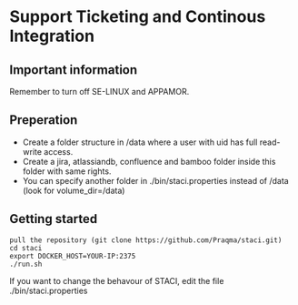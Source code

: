 # Support Ticketing and Continous Integration

## Important information
Remember to turn off SE-LINUX and APPAMOR.

## Preperation
- Create a folder structure in /data where a user with uid has full read-write access. 
- Create a jira, atlassiandb, confluence and bamboo folder inside this folder with same rights. 
- You can specify another folder in ./bin/staci.properties instead of /data (look for volume_dir=/data)

## Getting started
```
pull the repository (git clone https://github.com/Praqma/staci.git)
cd staci
export DOCKER_HOST=YOUR-IP:2375
./run.sh
```

If you want to change the behavour of STACI, edit the file ./bin/staci.properties
